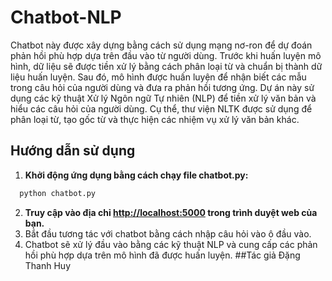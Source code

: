 # Chatbot-NLP
Chatbot này được xây dựng bằng cách sử dụng mạng nơ-ron để dự đoán phản hồi phù hợp dựa trên đầu vào từ người dùng. Trước khi huấn luyện mô hình, dữ liệu sẽ được tiền xử lý bằng cách phân loại từ và chuẩn bị thành dữ liệu huấn luyện. Sau đó, mô hình được huấn luyện để nhận biết các mẫu trong câu hỏi của người dùng và đưa ra phản hồi tương ứng.
Dự án này sử dụng các kỹ thuật Xử lý Ngôn ngữ Tự nhiên (NLP) để tiền xử lý văn bản và hiểu các câu hỏi của người dùng. Cụ thể, thư viện NLTK được sử dụng để phân loại từ, tạo gốc từ và thực hiện các nhiệm vụ xử lý văn bản khác.
## Hướng dẫn sử dụng 
1. **Khởi động ứng dụng bằng cách chạy file chatbot.py:**
  ```bash
    python chatbot.py
  ```
2. **Truy cập vào địa chỉ [http://localhost:5000](http://localhost:5000) trong trình duyệt web của bạn.**
3. Bắt đầu tương tác với chatbot bằng cách nhập câu hỏi vào ô đầu vào.
4. Chatbot sẽ xử lý đầu vào bằng các kỹ thuật NLP và cung cấp các phản hồi phù hợp dựa trên mô hình đã được huấn luyện.
##Tác giả
Đặng Thanh Huy
